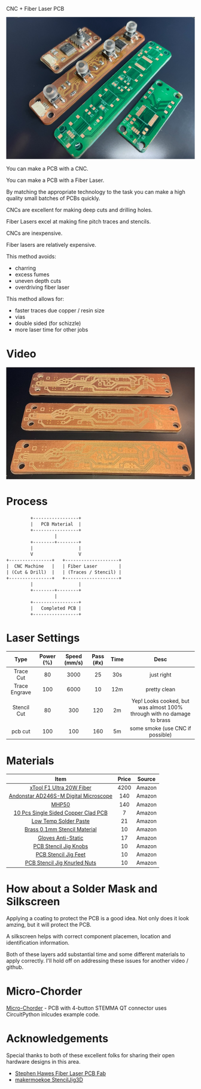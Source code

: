 
CNC + Fiber Laser PCB 

![Screenshot](pics/soldered-mask.jpeg)

You can make a PCB with a CNC.

You can make a PCB with a Fiber Laser.

By matching the appropriate technology to the task you can make a high quality small batches of PCBs quickly.

CNCs are excellent for making deep cuts and drilling holes.

Fiber Lasers excel at making fine pitch traces and stencils.

CNCs are inexpensive. 

Fiber lasers are relatively expensive.

This method avoids:
* charring
* excess fumes
* uneven depth cuts
* overdriving fiber laser

This method allows for:
* faster traces due copper / resin size
* vias
* double sided (for schizzle)
* more laser time for other jobs

Video
===

[![Watch the video](pics/engraved.jpeg)](https://youtu.be/XcUxZo-ayEY?si=XhbG2Iq7S0toqrBo)


Process
===

```
         +-----------------+
         |   PCB Material  |
         +-----------------+
                  |
         +--------+--------+
         |                 |
         V                 V
+----------------+   +--------------------+
|  CNC Machine   |   | Fiber Laser        |
| (Cut & Drill)  |   | (Traces / Stencil) |
+----------------+   +--------------------+
         |                 |
         +--------+--------+
                  |
         +-----------------+
         |   Completed PCB |
         +-----------------+
```

Laser Settings
===
|      Type       | Power (%) | Speed (mm/s) | Pass (#x) | Time | Desc                                                                 |
|:---------------:|:---------:|:------------:|:---------:|:----:|:--------------------------------------------------------------------:|
| Trace Cut       | 80        | 3000         | 25        | 30s  | just right                                                         |
| Trace Engrave   | 100       | 6000         | 10        | 12m  | pretty clean                                                       |
| Stencil Cut     | 80        | 300          | 120       | 2m   | Yep! Looks cooked, but was almost 100% through with no damage to brass |
| pcb cut         | 100       | 100          | 160       | 5m   | some smoke (use CNC if possible)                                   |



Materials
===

|                 Item                                    | Price | Source |
|:-------------------------------------------------------:|:-----:|:------:|
| [xTool F1 Ultra 20W Fiber](https://amzn.to/41h2cZH)      | 4200  | Amazon |
| [Andonstar AD246S-M Digital Microscope](https://amzn.to/41iweML) | 140  | Amazon |
| [MHP50](https://amzn.to/4gItVXV)                         | 140   | Amazon |
| [10 Pcs Single Sided Copper Clad PCB](https://amzn.to/4jXkF4V) | 7     | Amazon |
| [Low Temp Solder Paste](https://amzn.to/42WLXSY)         | 21    | Amazon |
| [Brass 0.1mm Stencil Material](https://amzn.to/42XMIes)  | 10    | Amazon |
| [Gloves Anti-Static](https://amzn.to/3X36cKU)            | 17     | Amazon |
| [PCB Stencil Jig Knobs](https://amzn.to/42TYsPh)         | 10    | Amazon |
| [PCB Stencil Jig Feet](https://amzn.to/4i0Jrzc)           | 10    | Amazon |
| [PCB Stencil Jig Knurled Nuts](https://amzn.to/3X5jerg)    | 10    | Amazon |

How about a Solder Mask and Silkscreen
===
Applying a coating to protect the PCB is a good idea. Not only does it look amzing, but it will protect the PCB. 

A silkscreen helps with correct component placemen, location and identification information. 

Both of these layers add substantial time and some different materials to apply correctly. I'll hold off on 
addressing these issues for another video / github.

Micro-Chorder
===

[Micro-Chorder](https://github.com/mikeysklar/micro-chorder) - PCB with 4-button STEMMA QT connector uses CircuitPython inlcudes example code.

Acknowledgements
===
Special thanks to both of these excellent folks for sharing their open hardware designs in this area.

* [Stephen Hawes Fiber Laser PCB Fab](https://github.com/sphawes/fiber-laser-pcb-fab)
* [makermoekoe StencilJig3D](https://github.com/makermoekoe/StencilJig3D/tree/main)
